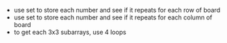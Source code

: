 - use set to store each number and see if it repeats for each row of board
- use set to store each number and see if it repeats for each column of board
- to get each 3x3 subarrays, use 4 loops